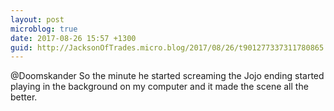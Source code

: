 ```yaml
---
layout: post
microblog: true
date: 2017-08-26 15:57 +1300
guid: http://JacksonOfTrades.micro.blog/2017/08/26/t901277337311780865.html
---
```

@Doomskander So the minute he started screaming the Jojo ending started playing in the background on my computer and it made the scene all the better.
